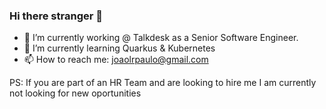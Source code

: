 ### Hi there stranger 👋

- 🔭 I’m currently working @ Talkdesk as a Senior Software Engineer.
- 🌱 I’m currently learning Quarkus & Kubernetes
- 📫 How to reach me: joaolrpaulo@gmail.com

PS: If you are part of an HR Team and are looking to hire me I am currently not looking for new oportunities
